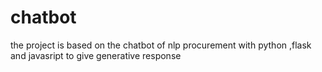 # chatbot
the project is based on the chatbot of nlp procurement with python ,flask and javasript to give generative response
